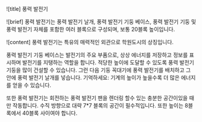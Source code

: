 ![title]
풍력 발전기
 
![brief]
풍력 발전기는 풍력 발전기 날개, 풍력 발전기 기둥 베이스, 풍력 발전기 기둥 및 풍력 발전기 자체를 포함한 여러 블록으로 구성되며, 보통 20블록 높이입니다.

![content]
풍력 발전기는 특유의 매력적인 외관으로 학원도시의 상징입니다.

풍력 발전기 기둥 베이스는 발전기의 주요 부품으로, 상상 에너지를 저장하고 정보를 표시하며 발전기를 지탱하는 역할을 합니다. 적당한 높이에 도달할 수 있도록 풍력 발전기 기둥을 많이 건설할 수 있습니다. 그런 다음 기둥 꼭대기에 풍력 발전기를 배치하고 그 안에 풍력 발전기 날개를 넣습니다. 기억하세요: 기계의 높이가 높을수록 더 많은 에너지를 얻을 수 있습니다.

또한 풍력 발전기는 회전하는 풍력 발전기 팬을 렌더링 할수 있는 충분한 공간이있을 때만 작동합니다. 수직 방향으로 대략 7*7 블록의 공간이 필수적입니다. 또한 높이는 8블록에서 40블록 사이여야 합니다.